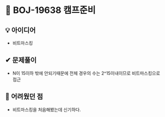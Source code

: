 # 🔎 BOJ-19638 캠프준비
## 💡 아이디어
- 비트마스킹
## ✔ 문제풀이
- N이 15이하 밖에 안되기때문에 전체 경우의 수는 2^15이내이므로 비트마스킹으로 접근

## 🤕 어려웠던 점
- 비트마스킹을 처음해봤는데 신기하다.